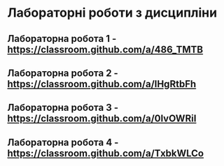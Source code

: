 # Лабораторні роботи з дисципліни

## Лабораторна робота 1 - https://classroom.github.com/a/486_TMTB
## Лабораторна робота 2 - https://classroom.github.com/a/IHgRtbFh
## Лабораторна робота 3 - https://classroom.github.com/a/0lvOWRiI
## Лабораторна робота 4 - https://classroom.github.com/a/TxbkWLCo


